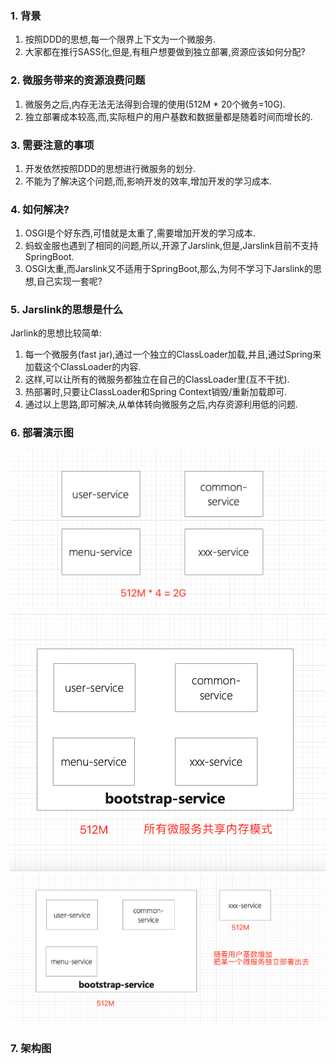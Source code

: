 ### 1. 背景
1) 按照DDD的思想,每一个限界上下文为一个微服务.   
2) 大家都在推行SASS化,但是,有租户想要做到独立部署,资源应该如何分配?

### 2. 微服务带来的资源浪费问题
1) 微服务之后,内存无法无法得到合理的使用(512M * 20个微务=10G).  
2) 独立部署成本较高,而,实际租户的用户基数和数据量都是随着时间而增长的.        

### 3. 需要注意的事项
1) 开发依然按照DDD的思想进行微服务的划分.  
2) 不能为了解决这个问题,而,影响开发的效率,增加开发的学习成本.         

### 4. 如何解决?
1) OSGI是个好东西,可惜就是太重了,需要增加开发的学习成本.   
2) 蚂蚁金服也遇到了相同的问题,所以,开源了Jarslink,但是,Jarslink目前不支持SpringBoot.  
3) OSGI太重,而Jarslink又不适用于SpringBoot,那么,为何不学习下Jarslink的思想,自己实现一套呢?                

### 5. Jarslink的思想是什么
Jarlink的思想比较简单: 
1) 每一个微服务(fast jar),通过一个独立的ClassLoader加载,并且,通过Spring来加载这个ClassLoader的内容.   
2) 这样,可以让所有的微服务都独立在自己的ClassLoader里(互不干扰).  
3) 热部署时,只要让ClassLoader和Spring Context销毁/重新加载即可.   
4) 通过以上思路,即可解决,从单体转向微服务之后,内存资源利用低的问题.  

### 6. 部署演示图
!["默认微服务部署方式"](./imgs/bootstrap-service-1.png)  
!["bootstrap-service部署方式(一)"](./imgs/bootstrap-service-2.png)  
!["bootstrap-service部署方式(二)"](./imgs/bootstrap-service-3.png)  

### 7. 架构图
